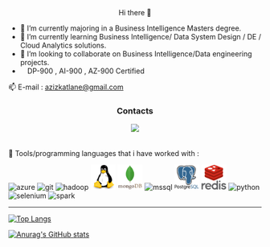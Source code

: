 <center> Hi there 👋 </center>

<!--
**KkazeKa/KkazeKa** is a ✨ _special_ ✨ repository because its `README.md` (this file) appears on your GitHub profile.

Here are some ideas to get you started:
-->
- 🔭 I’m currently majoring in a Business Intelligence Masters degree.
- 🌱 I’m currently learning Business Intelligence/ Data System Design / DE / Cloud Analytics solutions.
- 👯 I’m looking to collaborate on Business Intelligence/Data engineering projects. <br>
- <img src='https://github.com/KkazeKa/KkazeKa/assets/87916759/1ac80d67-ed36-4b95-87e9-d75c1d61da98' width=10 height=10> DP-900 , AI-900 , AZ-900 Certified 

📫 E-mail : azizkatlane@gmail.com
<div style="text-align: center;">
  <h3>Contacts</h3>
  <a href="https://www.linkedin.com/in/aziz-katlane/">
    <img height="50" src='https://github.com/KkazeKa/KkazeKa/assets/87916759/ee385800-3c01-42f8-acf4-594dda5cdde8'/>
  </a>
</div>
<br>

🚀 Tools/programming languages that i have worked with :

<p align="left"> 
    
 <img src="https://www.vectorlogo.zone/logos/microsoft_azure/microsoft_azure-icon.svg" alt="azure" width="50" height="50"/> 
<img src="https://www.vectorlogo.zone/logos/git-scm/git-scm-icon.svg" alt="git" width="50" height="50"/> 
<img src="https://www.vectorlogo.zone/logos/apache_hadoop/apache_hadoop-icon.svg" alt="hadoop" width="50" height="50"/> 
<img src="https://raw.githubusercontent.com/devicons/devicon/master/icons/linux/linux-original.svg" alt="linux" width="50" height="50"/> 
<img src="https://raw.githubusercontent.com/devicons/devicon/master/icons/mongodb/mongodb-original-wordmark.svg" alt="mongodb" width="50" height="50"/> 
<img src="https://github.com/marwin1991/profile-technology-icons/assets/19180175/3b371807-db7c-45b4-8720-c0cfc901680a" alt="mssql" width="50" height="50"/> 
<img src="https://raw.githubusercontent.com/devicons/devicon/master/icons/postgresql/postgresql-original-wordmark.svg" alt="postgresql" width="50" height="50"/> 
<img src="https://raw.githubusercontent.com/devicons/devicon/master/icons/redis/redis-original-wordmark.svg" alt="redis" width="50" height="50"/> 
<img src="https://upload.wikimedia.org/wikipedia/commons/thumb/c/c3/Python-logo-notext.svg/640px-Python-logo-notext.svg.png" alt="python" width="50" height="50"/> 
<img src="https://upload.wikimedia.org/wikipedia/commons/d/d5/Selenium_Logo.png" alt="selenium" width="50" height="50"/> 
<img src='https://github.com/KkazeKa/KkazeKa/assets/87916759/618a04a6-adb7-46c7-b500-2038d86f845f' alt="spark"  height="50"/> 

  
    
</p>


<hr>

[![Top Langs](https://github-readme-stats.vercel.app/api/top-langs/?username=KkazeKa)](https://github.com/KkazeKa/github-readme-stats)

[![Anurag's GitHub stats](https://github-readme-stats.vercel.app/api?username=KkazeKa)](https://github.com/KkazeKa/github-readme-stats)

